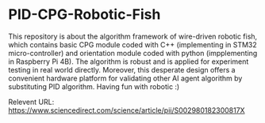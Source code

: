 # PID-CPG-Robotic-Fish
This repository is about the algorithm framework of wire-driven robotic fish, which contains basic CPG module coded with C++ (implementing in STM32 micro-controller) and orientation module coded with python (impplementing in Raspberry Pi 4B). The algorithm is robust and is applied for experiment testing in real world directly. Moreover, this desperate design offers a convenient hardware platform for validating other AI agent algorithm by substituting PID algorithm. 
Having fun with robotic :)

Relevent URL: https://www.sciencedirect.com/science/article/pii/S002980182300817X
